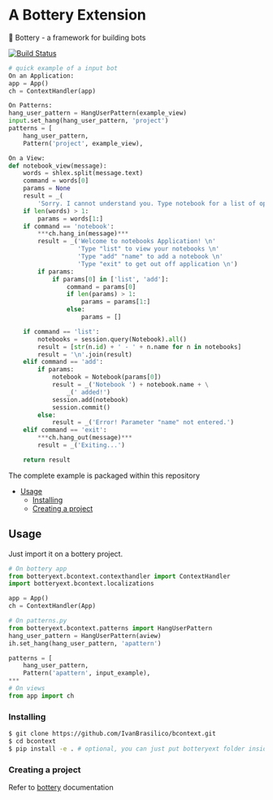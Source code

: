# A Bottery Extension
:battery: Bottery - a framework for building bots

[![Build Status](https://travis-ci.org/IvanBrasilico/bcontext.svg?branch=master)](https://travis-ci.org/IvanBrasilico/bcontext)


```python
# quick example of a input bot
On an Application:
app = App()
ch = ContextHandler(app)

On Patterns:
hang_user_pattern = HangUserPattern(example_view)
input.set_hang(hang_user_pattern, 'project')
patterns = [
    hang_user_pattern,
    Pattern('project', example_view),

On a View:
def notebook_view(message):
    words = shlex.split(message.text)
    command = words[0]
    params = None
    result = _(
        'Sorry. I cannot understand you. Type notebook for a list of options.')
    if len(words) > 1:
        params = words[1:]
    if command == 'notebook':
        ***ch.hang_in(message)***
        result = _('Welcome to notebooks Application! \n'
                   'Type "list" to view your notebooks \n'
                   'Type "add" "name" to add a notebook \n'
                   'Type "exit" to get out off application \n')
        if params:
            if params[0] in ['list', 'add']:
                command = params[0]
                if len(params) > 1:
                    params = params[1:]
                else:
                    params = []

    if command == 'list':
        notebooks = session.query(Notebook).all()
        result = [str(n.id) + ' - ' + n.name for n in notebooks]
        result = '\n'.join(result)
    elif command == 'add':
        if params:
            notebook = Notebook(params[0])
            result = _('Notebook ') + notebook.name + \
                _(' added!')
            session.add(notebook)
            session.commit()
        else:
            result = _('Error! Parameter "name" not entered.')
    elif command == 'exit':
        ***ch.hang_out(message)***
        result = _('Exiting...')

    return result

```

The complete example is packaged within this repository

* [Usage](#usage)
  * [Installing](#installing)
  * [Creating a project](#creating-a-project)


## Usage
Just import it on a bottery project. 
```python
# On bottery app
from botteryext.bcontext.contexthandler import ContextHandler
import botteryext.bcontext.localizations

app = App()
ch = ContextHandler(App)

# On patterns.py
from botteryext.bcontext.patterns import HangUserPattern
hang_user_pattern = HangUserPattern(aview)
ih.set_hang(hang_user_pattern, 'apattern')

patterns = [
    hang_user_pattern,
    Pattern('apattern', input_example),
***
# On views
from app import ch
```

### Installing
```bash
$ git clone https://github.com/IvanBrasilico/bcontext.git
$ cd bcontext
$ pip install -e . # optional, you can just put botteryext folder inside your project
```

### Creating a project 

Refer to [bottery](https://github.com/rougeth/bottery/) documentation


